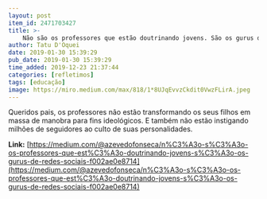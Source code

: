 ```yaml
---
layout: post
item_id: 2471703427
title: >-
    Não são os professores que estão doutrinando jovens. São os gurus de redes sociais.
author: Tatu D'Oquei
date: 2019-01-30 15:39:29
pub_date: 2019-01-30 15:39:29
time_added: 2019-12-23 21:37:44
categories: [refletimos]
tags: [educação]
image: https://miro.medium.com/max/818/1*8UJqEvvzCkdit0VwzFLirA.jpeg
---
```


Queridos pais, os professores não estão transformando os seus filhos em massa de manobra para fins ideológicos. E também não estão instigando milhões de seguidores ao culto de suas personalidades.

**Link:** [https://medium.com/@azevedofonseca/n%C3%A3o-s%C3%A3o-os-professores-que-est%C3%A3o-doutrinando-jovens-s%C3%A3o-os-gurus-de-redes-sociais-f002ae0e8714](https://medium.com/@azevedofonseca/n%C3%A3o-s%C3%A3o-os-professores-que-est%C3%A3o-doutrinando-jovens-s%C3%A3o-os-gurus-de-redes-sociais-f002ae0e8714)

